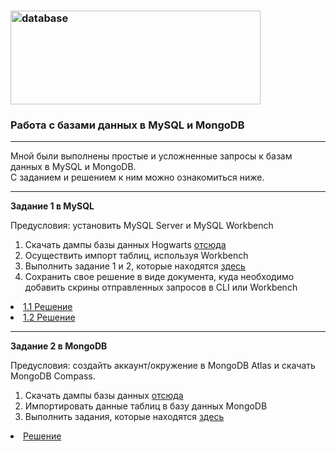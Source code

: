 ### <img src="https://www.cloud4y.ru/upload/iblock/cb5/database_as_a_service.jpg" title="database" alt="database" width="400" height="150"/> 
### Работа с базами данных в MySQL и MongoDB
<hr>
Мной были выполнены простые и усложненные запросы к базам данных в MySQL и MongoDB.<br>
 С заданием и решением к ним можно ознакомиться ниже.
 <hr>
<p><strong> Задание 1 в MySQL </strong></p>

Предусловия: установить MySQL Server и MySQL Workbench
1. Скачать дампы базы данных Hogwarts <a href="https://drive.google.com/drive/u/3/folders/1MC0AttnmlAmugifFlX3hG6pssYZDqpPB"> отсюда  </a> 
2. Осуществить импорт таблиц, используя Workbench
3. Выполнить задание 1 и 2, которые находятся <a href="https://drive.google.com/drive/u/3/folders/1Lt7CY69nR5awNs_9q0XJOHRti4vJj3Qa"> здесь </a>
4. Сохранить свое решение в виде документа, куда необходимо добавить скрины отправленных запросов в CLI или Workbench

<li>  <a href="https://github.com/Dzianis-Brahinets/Database/blob/aeca72dbde401a24b7bb5e7e2839a27ee54f2833/SQL%20Task1.docx"> 1.1 Решение  </a>  </li>
<li>  <a href="https://github.com/Dzianis-Brahinets/Database/blob/aeca72dbde401a24b7bb5e7e2839a27ee54f2833/SQL%20Task2.docx"> 1.2 Решение  </a>  </li>

---
<p><strong> Задание 2 в MongoDB </strong></p>

Предусловия: создайть аккаунт/окружение в MongoDB Atlas и скачать MongoDB Compass.
1. Скачать дампы базы данных <a href="https://drive.google.com/drive/u/3/folders/1MC0AttnmlAmugifFlX3hG6pssYZDqpPB"> отсюда  </a>
2. Импортировать данные таблиц в базу данных MongoDB
3. Выполнить задания, которые находятся <a href="https://docs.google.com/document/d/1RRKJ7l_ORhhXD_EG1KvulKLImNnTzg2ox7sGSYNwB5M/edit?usp=sharing">здесь </a>

<li>  <a href="https://github.com/Dzianis-Brahinets/Database/blob/aeca72dbde401a24b7bb5e7e2839a27ee54f2833/MongoDB.docx">  Решение  </a>  </li>
